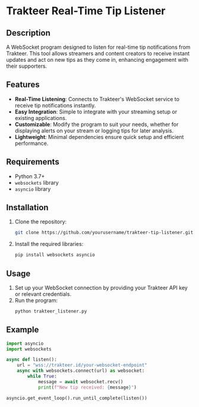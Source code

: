 # Trakteer Real-Time Tip Listener

## Description
A WebSocket program designed to listen for real-time tip notifications from Trakteer. This tool allows streamers and content creators to receive instant updates and act on new tips as they come in, enhancing engagement with their supporters.

## Features
- **Real-Time Listening**: Connects to Trakteer's WebSocket service to receive tip notifications instantly.
- **Easy Integration**: Simple to integrate with your streaming setup or existing applications.
- **Customizable**: Modify the program to suit your needs, whether for displaying alerts on your stream or logging tips for later analysis.
- **Lightweight**: Minimal dependencies ensure quick setup and efficient performance.

## Requirements
- Python 3.7+
- `websockets` library
- `asyncio` library

## Installation

1. Clone the repository:
    ```sh
    git clone https://github.com/yourusername/trakteer-tip-listener.git
    ```
2. Install the required libraries:
    ```sh
    pip install websockets asyncio
    ```

## Usage

1. Set up your WebSocket connection by providing your Trakteer API key or relevant credentials.
2. Run the program:
    ```sh
    python trakteer_listener.py
    ```

## Example
```python
import asyncio
import websockets

async def listen():
    url = "wss://trakteer.id/your-websocket-endpoint"
    async with websockets.connect(url) as websocket:
        while True:
            message = await websocket.recv()
            print(f"New tip received: {message}")

asyncio.get_event_loop().run_until_complete(listen())
